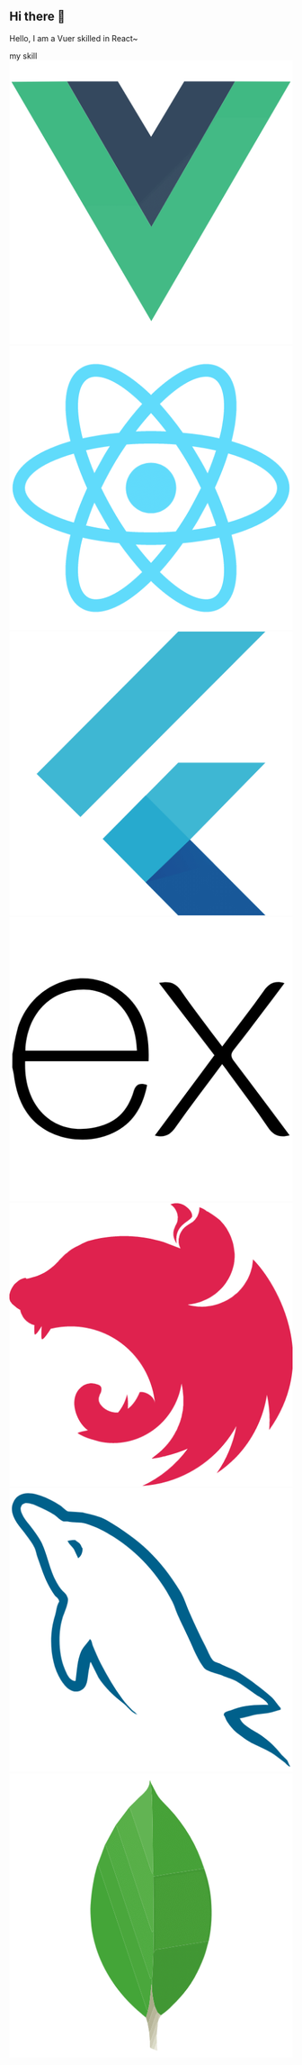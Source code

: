 ## Hi there 👋

<!--
**zhuzhushe/zhuzhushe** is a ✨ _special_ ✨ repository because its `README.md` (this file) appears on your GitHub profile.

Here are some ideas to get you started:

- 🔭 I’m currently working on ...
- 🌱 I’m currently learning ...
- 👯 I’m looking to collaborate on ...
- 🤔 I’m looking for help with ...
- 💬 Ask me about ...
- 📫 How to reach me: ...
- 😄 Pronouns: ...
- ⚡ Fun fact: ...
-->

Hello, I am a Vuer skilled in React~

my skill
![alt text](image-8.png) ![alt text](image-6.png) ![alt text](image-5.png)
![alt text](image-4.png) ![alt text](image-7.png) ![alt text](image-9.png) ![alt text](image-10.png)
